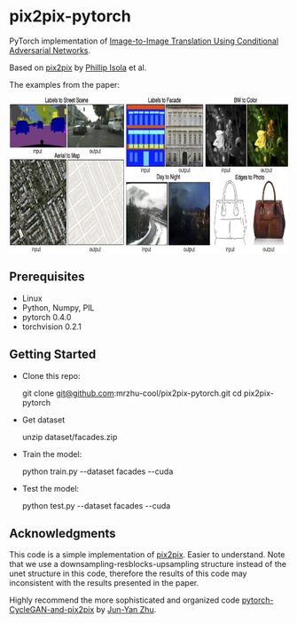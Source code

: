 # pix2pix-pytorch

PyTorch implementation of [Image-to-Image Translation Using Conditional Adversarial Networks](https://arxiv.org/pdf/1611.07004v1.pdf).

Based on [pix2pix](https://phillipi.github.io/pix2pix/) by [Phillip Isola](https://github.com/phillipi) et al.

The examples from the paper: 

<img src="examples.jpg" width = "766" height = "282" alt="examples" align=center />

## Prerequisites

+ Linux
+ Python, Numpy, PIL
+ pytorch 0.4.0
+ torchvision 0.2.1

## Getting Started

+ Clone this repo:

    git clone git@github.com:mrzhu-cool/pix2pix-pytorch.git
    cd pix2pix-pytorch

+ Get dataset

    unzip dataset/facades.zip

+ Train the model:

    python train.py --dataset facades --cuda

+ Test the model:

    python test.py --dataset facades --cuda

## Acknowledgments

This code is a simple implementation of [pix2pix](https://phillipi.github.io/pix2pix/). Easier to understand. Note that we use a downsampling-resblocks-upsampling structure instead of the unet structure in this code, therefore the results of this code may inconsistent with the results presented in the paper.

Highly recommend the more sophisticated and organized code [pytorch-CycleGAN-and-pix2pix](https://github.com/junyanz/pytorch-CycleGAN-and-pix2pix) by [Jun-Yan Zhu](https://github.com/junyanz).
